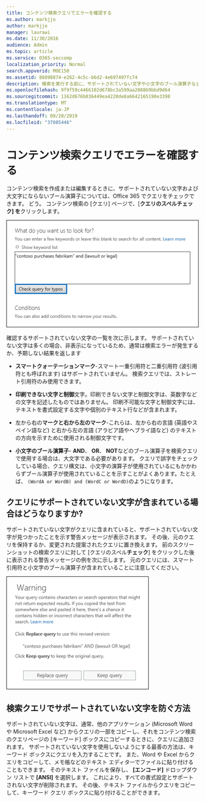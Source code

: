 ```yaml
---
title: コンテンツ検索クエリでエラーを確認する
ms.author: markjjo
author: markjjo
manager: laurawi
ms.date: 11/30/2016
audience: Admin
ms.topic: article
ms.service: O365-seccomp
localization_priority: Normal
search.appverid: MOE150
ms.assetid: 88898874-e262-4c5c-b6d2-4e697497fc74
description: 検索を実行する前に、サポートされていない文字や小文字のブール演算子などのエラーと入力ミスについては、キーワードクエリのコンテンツ検索を確認してください。 エラーが見つかった場合は、変更されたクエリを提案します。
ms.openlocfilehash: 9f9f59c4466102d678bc3a599aa208869bbd9d64
ms.sourcegitcommit: 1162d676b036449ea4220de8a6642165190e3398
ms.translationtype: MT
ms.contentlocale: ja-JP
ms.lasthandoff: 09/20/2019
ms.locfileid: "37085446"
---
```

# <a name="check-your-content-search-query-for-errors"></a>コンテンツ検索クエリでエラーを確認する

コンテンツ検索を作成または編集するときに、サポートされていない文字および大文字にならないブール演算子については、Office 365 でクエリをチェックできます。 どう。 コンテンツ検索の [クエリ] ページで、[**クエリのスペルチェック] を**クリックします。 
  
![[クエリのスペルチェックを行う] をクリックして、サポートされていない文字の検索クエリを確認します。](media/e5314306-cfb2-481d-9b5c-13ce658156e7.png)
  
確認するサポートされていない文字の一覧を次に示します。 サポートされていない文字は多くの場合、非表示になっているため、通常は検索エラーが発生するか、予期しない結果を返します
  
- **スマートクォーテーションマーク**-スマート一重引用符と二重引用符 (波引用符とも呼ばれます) はサポートされていません。 検索クエリでは、ストレート引用符のみ使用できます。 
    
- **印刷できない文字と制御**文字。印刷できない文字と制御文字は、英数字などの文字を記述したものではありません。 印刷不可能な文字と制御文字には、テキストを書式設定する文字や個別のテキスト行などが含まれます。 
    
- 左から右の**マークと右から左のマーク**-これらは、左から右の言語 (英語やスペイン語など) と右から左の言語 (アラビア語やヘブライ語など) のテキストの方向を示すために使用される制御文字です。
    
- **小文字のブール演算子**- **AND**、 **OR**、 **NOT**などのブール演算子を検索クエリで使用する場合は、大文字である必要があります。 クエリで誤字をチェックしている場合、クエリ構文は、小文字の演算子が使用されているにもかかわらずブール演算子が使用されていることを示すことがよくあります。たとえば、 `(WordA or WordB) and (WordC or WordD)`のようになります。
    
## <a name="what-happens-if-a-query-has-an-unsupported-character"></a>クエリにサポートされていない文字が含まれている場合はどうなりますか?

サポートされていない文字がクエリに含まれていると、サポートされていない文字が見つかったことを示す警告メッセージが表示されます。 その後、元のクエリを保持するか、変更された提案されたクエリに置き換えます。 前のスクリーンショットの検索クエリに対して [クエリのスペル**チェック**] をクリックした後に表示される警告メッセージの例を次に示します。 元のクエリには、スマート引用符と小文字のブール演算子が含まれていることに注意してください。 
  
![クエリに対して推奨されるリビジョンの警告メッセージが表示されます。](media/23214b30-8e52-412c-bd80-63fb1b3ed52d.png)
  
## <a name="how-to-prevent-unsupported-characters-in-your-search-queries"></a>検索クエリでサポートされていない文字を防ぐ方法

サポートされていない文字は、通常、他のアプリケーション (Microsoft Word や Microsoft Excel など) からクエリの一部をコピーし、それをコンテンツ検索のクエリページの [キーワード] ボックスにコピーするときに、クエリに追加されます。 サポートされていない文字を使用しないようにする最善の方法は、キーワード ボックスにクエリを入力することです。 また、Word や Excel からクエリをコピーして、メモ帳などのテキスト エディターでファイルに貼り付けることもできます。 そのテキスト ファイルを保存し、 **[エンコード]** ドロップダウン リストで **[ANSI]** を選択します。 これにより、すべての書式設定とサポートされない文字が削除されます。 その後、テキスト ファイルからクエリをコピーして、キーワード クエリ ボックスに貼り付けることができます。 
